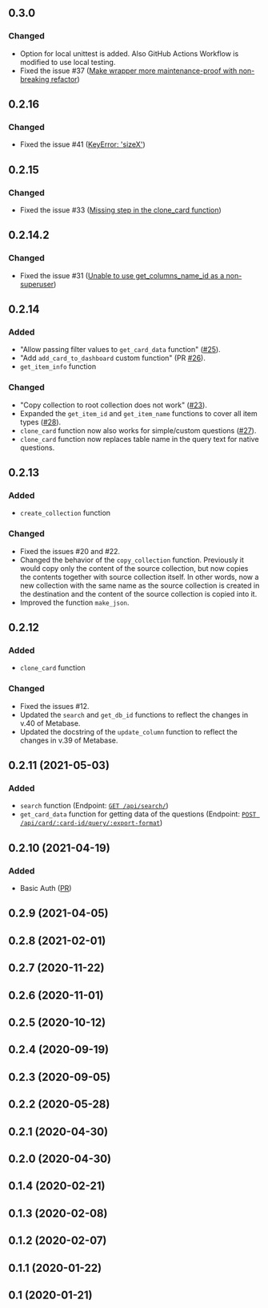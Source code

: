 ## 0.3.0
### Changed
- Option for local unittest is added. Also GitHub Actions Workflow is modified to use local testing.
- Fixed the issue #37 ([Make wrapper more maintenance-proof with non-breaking refactor](https://github.com/vvaezian/metabase_api_python/issues/37))

## 0.2.16
### Changed
- Fixed the issue #41 ([KeyError: 'sizeX'](https://github.com/vvaezian/metabase_api_python/issues/41))

## 0.2.15
### Changed
- Fixed the issue #33 ([Missing step in the clone_card function](https://github.com/vvaezian/metabase_api_python/issues/33))

## 0.2.14.2
### Changed
- Fixed the issue #31 ([Unable to use get_columns_name_id as a non-superuser](https://github.com/vvaezian/metabase_api_python/issues/31))

## 0.2.14
### Added
- "Allow passing filter values to `get_card_data` function" ([#25](https://github.com/vvaezian/metabase_api_python/issues/25)).
- "Add `add_card_to_dashboard` custom function" (PR [#26](https://github.com/vvaezian/metabase_api_python/pull/26)).
- `get_item_info` function
### Changed
- "Copy collection to root collection does not work" ([#23](https://github.com/vvaezian/metabase_api_python/issues/23)).
- Expanded the `get_item_id` and `get_item_name` functions to cover all item types ([#28](https://github.com/vvaezian/metabase_api_python/issues/28)).
- `clone_card` function now also works for simple/custom questions ([#27](https://github.com/vvaezian/metabase_api_python/issues/27)).
- `clone_card` function now replaces table name in the query text for native questions.

## 0.2.13
### Added
- `create_collection` function
### Changed
- Fixed the issues #20 and #22.
- Changed the behavior of the `copy_collection` function. Previously it would copy only the content of the source collection, but now copies the contents together with source collection itself.
In other words, now a new collection with the same name as the source collection is created in the destination and the content of the source collection is copied into it.
- Improved the function `make_json`.

## 0.2.12
### Added
- `clone_card` function
### Changed
- Fixed the issues #12.
- Updated the `search` and `get_db_id` functions to reflect the changes in v.40 of Metabase.
- Updated the docstring of the `update_column` function to reflect the changes in v.39 of Metabase.

## 0.2.11 (2021-05-03)
### Added
- `search` function (Endpoint: [`GET /api/search/`](https://www.metabase.com/docs/latest/api-documentation.html#get-apisearch))
- `get_card_data` function for getting data of the questions (Endpoint: [`POST /api/card/:card-id/query/:export-format`](https://www.metabase.com/docs/latest/api-documentation.html#post-apicardcard-idqueryexport-format))

## 0.2.10 (2021-04-19)
### Added
- Basic Auth ([PR](https://github.com/vvaezian/metabase_api_python/pull/16))

## 0.2.9 (2021-04-05)
## 0.2.8 (2021-02-01)
## 0.2.7 (2020-11-22)
## 0.2.6 (2020-11-01)
## 0.2.5 (2020-10-12)
## 0.2.4 (2020-09-19)
## 0.2.3 (2020-09-05)
## 0.2.2 (2020-05-28)
## 0.2.1 (2020-04-30)
## 0.2.0 (2020-04-30)
## 0.1.4 (2020-02-21)
## 0.1.3 (2020-02-08)
## 0.1.2 (2020-02-07)
## 0.1.1 (2020-01-22)
## 0.1 (2020-01-21)
